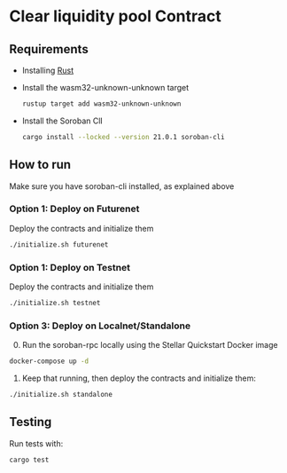 # Clear liquidity pool Contract

## Requirements

- Installing [Rust](https://www.rust-lang.org/tools/install)

- Install the wasm32-unknown-unknown target

  ```bash
  rustup target add wasm32-unknown-unknown
  ```

- Install the Soroban ClI
  ```bash
  cargo install --locked --version 21.0.1 soroban-cli
  ```
## How to run

Make sure you have soroban-cli installed, as explained above

### Option 1: Deploy on Futurenet

Deploy the contracts and initialize them

  ```bash
  ./initialize.sh futurenet
  ```

### Option 1: Deploy on Testnet

Deploy the contracts and initialize them

  ```bash
  ./initialize.sh testnet
  ```

### Option 3: Deploy on Localnet/Standalone

0. Run the soroban-rpc locally using the Stellar Quickstart Docker image

 
  ```bash
  docker-compose up -d
  ```

1. Keep that running, then deploy the contracts and initialize them:

  ```bash
  ./initialize.sh standalone
  ```

## Testing

Run tests with:
  ```bash
  cargo test
  ```